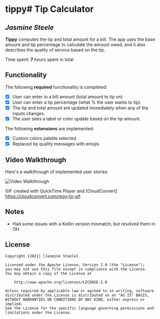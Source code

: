 # tippy# Tip Calculator 

## *Jasmine Steele*

**Tippy** computes the tip and total amount for a bill. The app uses the base amount and tip percentage to calculate the amount owed, and it also describes the quality of service based on the tip.

Time spent: **7** hours spent in total

## Functionality 

The following **required** functionality is completed:

* [x] User can enter in a bill amount (total amount to tip on)
* [x] User can enter a tip percentage (what % the user wants to tip).
* [x] The tip and total amount are updated immediately when any of the inputs changes.
* [x] The user sees a label or color update based on the tip amount. 

The following **extensions** are implemented:

* [x] Custom colors palette selected
* [x] Replaced tip quality messages with emojis

## Video Walkthrough

Here's a walkthrough of implemented user stories:

<img src='https://i.imgur.com/Un9f0l4.gif' title='Video Walkthrough' width='' alt='Video Walkthrough' />

GIF created with QuickTime Player and [CloudConvert] https://cloudconvert.com/mov-to-gif.

## Notes

- Had some issues with a Kotlin version mismatch, but resolved them in OH.

## License

    Copyright [2021] [Jasmine Steele]

    Licensed under the Apache License, Version 2.0 (the "License");
    you may not use this file except in compliance with the License.
    You may obtain a copy of the License at

        http://www.apache.org/licenses/LICENSE-2.0

    Unless required by applicable law or agreed to in writing, software
    distributed under the License is distributed on an "AS IS" BASIS,
    WITHOUT WARRANTIES OR CONDITIONS OF ANY KIND, either express or implied.
    See the License for the specific language governing permissions and
    limitations under the License.